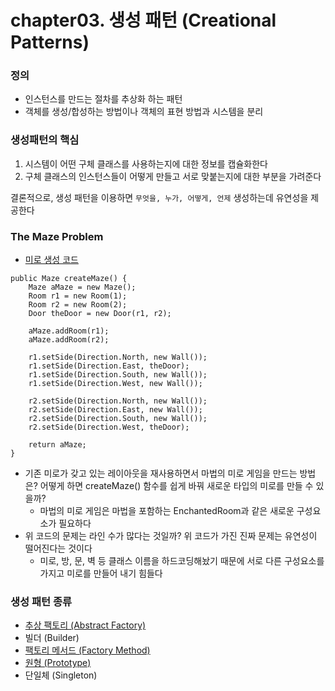 # chapter03. 생성 패턴 (Creational Patterns)

### 정의
- 인스턴스를 만드는 절차를 추상화 하는 패턴
- 객체를 생성/합성하는 방법이나 객체의 표현 방법과 시스템을 분리

### 생성패턴의 핵심
1. 시스템이 어떤 구체 클래스를 사용하는지에 대한 정보를 캡슐화한다
2. 구체 클래스의 인스턴스들이 어떻게 만들고 서로 맞붙는지에 대한 부분을 가려준다

결론적으로, 생성 패턴을 이용하면 `무엇을, 누가, 어떻게, 언제` 생성하는데 유연성을 제공한다

### The Maze Problem
- [미로 생성 코드](https://github.com/Hyunhoo-Kwon/DesignPatterens/tree/master/src/main/java/chapter03/intro)
```
public Maze createMaze() {
    Maze aMaze = new Maze();
    Room r1 = new Room(1);
    Room r2 = new Room(2);
    Door theDoor = new Door(r1, r2);

    aMaze.addRoom(r1);
    aMaze.addRoom(r2);

    r1.setSide(Direction.North, new Wall());
    r1.setSide(Direction.East, theDoor);
    r1.setSide(Direction.South, new Wall());
    r1.setSide(Direction.West, new Wall());

    r2.setSide(Direction.North, new Wall());
    r2.setSide(Direction.East, new Wall());
    r2.setSide(Direction.South, new Wall());
    r2.setSide(Direction.West, theDoor);

    return aMaze;
}
```
- 기존 미로가 갖고 있는 레이아웃을 재사용하면서 마법의 미로 게임을 만드는 방법은? 어떻게 하면 createMaze() 함수를 쉽게 바꿔 새로운 타입의 미로를 만들 수 있을까?
  - 마법의 미로 게임은 마법을 포함하는 EnchantedRoom과 같은 새로운 구성요소가 필요하다
- 위 코드의 문제는 라인 수가 많다는 것일까? 위 코드가 가진 진짜 문제는 유연성이 떨어진다는 것이다
  - 미로, 방, 문, 벽 등 클래스 이름을 하드코딩해놨기 때문에 서로 다른 구성요소를 가지고 미로를 만들어 내기 힘들다
  
### 생성 패턴 종류
 - [추상 팩토리 (Abstract Factory)](https://github.com/Hyunhoo-Kwon/DesignPatterens/tree/master/src/main/java/chapter03/abstractfactory)
 - 빌더 (Builder)
 - [팩토리 메서드 (Factory Method)](https://github.com/Hyunhoo-Kwon/DesignPatterens/tree/master/src/main/java/chapter03/factorymethod)
 - [원형 (Prototype)](https://github.com/Hyunhoo-Kwon/DesignPatterens/tree/master/src/main/java/chapter03/prototype)
 - 단일체 (Singleton)

